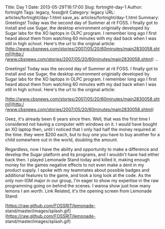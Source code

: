 Title: Day 1
Date: 2013-05-29T16:17:00
Slug: fortnight-day-1
Author: fortnight
Tags: legacy, foss@rit
Category: legacy
URL: articles/fortnight/day-1.html
save_as: articles/fortnight/day-1.html
Summary: Greetings! Today was the second day of Summer at rit FOSS. I finally got to install and use Sugar, the desktop environment originially developed by Sugar labs for the XO laptops in OLPC program. I remember long ago I first heard about them from watching 60 minutes with my dad back when I was still in high school. Here's the url to the original article:  [http://www.cbsnews.com/stories/2007/05/20/60minutes/main2830058.shtml](http:/ /www.cbsnews.com/stories/2007/05/20/60minutes/main2830058.shtml)  ... 

Greetings! Today was the second day of Summer at rit FOSS. I finally got to
install and use Sugar, the desktop environment originially developed by Sugar
labs for the XO laptops in OLPC program. I remember long ago I first heard
about them from watching 60 minutes with my dad back when I was still in high
school. Here's the url to the original article:

[http://www.cbsnews.com/stories/2007/05/20/60minutes/main2830058.shtml](http:/
/www.cbsnews.com/stories/2007/05/20/60minutes/main2830058.shtml)

Geez, it's already been 6 years since then. Well, that was the first time I
considered not having a computer with windows on it. I would have bought an XO
laptop then, until I noticed that I only had half the money required at the
time. they were $200 each, but to buy one you have to buy another for a child
somewhere out in the world, doubling the amount.

Regardless, now I have the ability and opportunity to make a difference and
develop the Sugar platform and its programs, and I wouldn't have had either
back then. I played Lemonade Stand today and killed it, making enough money
for the games negative effects to not even make a dent in my product supply. I
spoke with my teammates about possible badges and additional features to the
game, and took a long look at the code. As the only non-IGM major in our
group, I'm eager to show my expertise in the raw programming going on behind
the scenes. I wanna show just how many lemons I am worth. Link Related, it's
the opening screen from Lemonade Stand:

[https://raw.github.com/FOSSRIT/lemonade-
stand/master/images/splash.gif](https://raw.github.com/FOSSRIT/lemonade-
stand/master/images/splash.gif)

